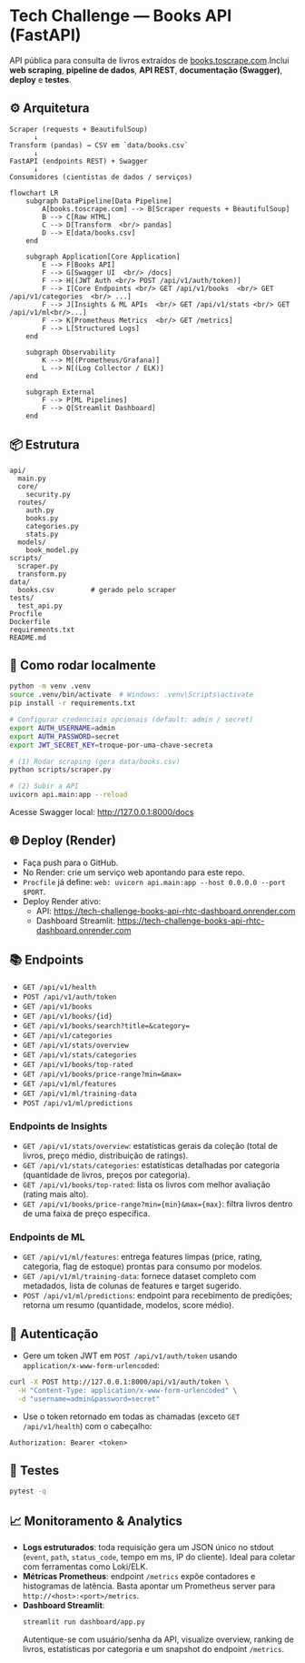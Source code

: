 # Tech Challenge — Books API (FastAPI)

API pública para consulta de livros extraídos de [books.toscrape.com](https://books.toscrape.com/).Inclui **web scraping**, **pipeline de dados**, **API REST**, **documentação (Swagger)**, **deploy** e **testes**.

## ⚙️ Arquitetura

```
Scraper (requests + BeautifulSoup)
      ↓
Transform (pandas) → CSV em `data/books.csv`
      ↓
FastAPI (endpoints REST) + Swagger
      ↓
Consumidores (cientistas de dados / serviços)
```

```mermaid
flowchart LR
    subgraph DataPipeline[Data Pipeline]
        A[books.toscrape.com] --> B[Scraper requests + BeautifulSoup]
        B --> C[Raw HTML]
        C --> D[Transform  <br/> pandas]
        D --> E[data/books.csv]
    end

    subgraph Application[Core Application]
        E --> F[Books API]
        F --> G[Swagger UI  <br/> /docs]
        F --> H[(JWT Auth <br/> POST /api/v1/auth/token)]
        F --> I[Core Endpoints <br/> GET /api/v1/books  <br/> GET /api/v1/categories  <br/> ...]
        F --> J[Insights & ML APIs  <br/> GET /api/v1/stats <br/> GET /api/v1/ml<br/>...]
        F --> K[Prometheus Metrics  <br/> GET /metrics]
        F --> L[Structured Logs]
    end

    subgraph Observability
        K --> M[(Prometheus/Grafana)]
        L --> N[(Log Collector / ELK)]
    end

    subgraph External
        F --> P[ML Pipelines]
        F --> Q[Streamlit Dashboard]
    end
```

## 📦 Estrutura

```
api/
  main.py
  core/
    security.py
  routes/
    auth.py
    books.py
    categories.py
    stats.py
  models/
    book_model.py
scripts/
  scraper.py
  transform.py
data/
  books.csv         # gerado pelo scraper
tests/
  test_api.py
Procfile
Dockerfile
requirements.txt
README.md
```

## 🚀 Como rodar localmente

```bash
python -m venv .venv
source .venv/bin/activate  # Windows: .venv\Scripts\activate
pip install -r requirements.txt

# Configurar credenciais opcionais (default: admin / secret)
export AUTH_USERNAME=admin
export AUTH_PASSWORD=secret
export JWT_SECRET_KEY=troque-por-uma-chave-secreta

# (1) Rodar scraping (gera data/books.csv)
python scripts/scraper.py

# (2) Subir a API
uvicorn api.main:app --reload
```

Acesse Swagger local: http://127.0.0.1:8000/docs

## 🌐 Deploy (Render)

- Faça push para o GitHub.
- No Render: crie um serviço web apontando para este repo.
- `Procfile` já define: `web: uvicorn api.main:app --host 0.0.0.0 --port $PORT`.
- Deploy Render ativo:
  - API: https://tech-challenge-books-api-rhtc-dashboard.onrender.com
  - Dashboard Streamlit: https://tech-challenge-books-api-rhtc-dashboard.onrender.com

## 📚 Endpoints

- `GET /api/v1/health`
- `POST /api/v1/auth/token`
- `GET /api/v1/books`
- `GET /api/v1/books/{id}`
- `GET /api/v1/books/search?title=&category=`
- `GET /api/v1/categories`
- `GET /api/v1/stats/overview`
- `GET /api/v1/stats/categories`
- `GET /api/v1/books/top-rated`
- `GET /api/v1/books/price-range?min=&max=`
- `GET /api/v1/ml/features`
- `GET /api/v1/ml/training-data`
- `POST /api/v1/ml/predictions`

### Endpoints de Insights

- `GET /api/v1/stats/overview`: estatísticas gerais da coleção (total de livros, preço médio, distribuição de ratings).
- `GET /api/v1/stats/categories`: estatísticas detalhadas por categoria (quantidade de livros, preços por categoria).
- `GET /api/v1/books/top-rated`: lista os livros com melhor avaliação (rating mais alto).
- `GET /api/v1/books/price-range?min={min}&max={max}`: filtra livros dentro de uma faixa de preço específica.

### Endpoints de ML

- `GET /api/v1/ml/features`: entrega features limpas (price, rating, categoria, flag de estoque) prontas para consumo por modelos.
- `GET /api/v1/ml/training-data`: fornece dataset completo com metadados, lista de colunas de features e target sugerido.
- `POST /api/v1/ml/predictions`: endpoint para recebimento de predições; retorna um resumo (quantidade, modelos, score médio).

## 🔐 Autenticação

- Gere um token JWT em `POST /api/v1/auth/token` usando `application/x-www-form-urlencoded`:

```bash
curl -X POST http://127.0.0.1:8000/api/v1/auth/token \
  -H "Content-Type: application/x-www-form-urlencoded" \
  -d "username=admin&password=secret"
```

- Use o token retornado em todas as chamadas (exceto `GET /api/v1/health`) com o cabeçalho:

```
Authorization: Bearer <token>
```

## 🧪 Testes

```bash
pytest -q
```

## 📈 Monitoramento & Analytics

- **Logs estruturados**: toda requisição gera um JSON único no stdout (`event`, `path`, `status_code`, tempo em ms, IP do cliente). Ideal para coletar com ferramentas como Loki/ELK.
- **Métricas Prometheus**: endpoint `/metrics` expõe contadores e histogramas de latência. Basta apontar um Prometheus server para `http://<host>:<port>/metrics`.
- **Dashboard Streamlit**:
  ```bash
  streamlit run dashboard/app.py
  ```
  Autentique-se com usuário/senha da API, visualize overview, ranking de livros, estatísticas por categoria e um snapshot do endpoint `/metrics`.